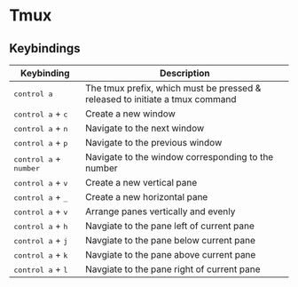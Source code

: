 # Tmux


## Keybindings
| Keybinding | Description |
| ---------- | ----------- |
| <kbd>control a</kbd> | The tmux prefix, which must be pressed & released to initiate a tmux command  |
| <kbd>control a</kbd> + <kbd>c</kbd> | Create a new window  |
| <kbd>control a</kbd> + <kbd>n</kbd> | Navigate to the next window  |
| <kbd>control a</kbd> + <kbd>p</kbd> | Navigate to the previous window  |
| <kbd>control a</kbd> + <kbd>number</kbd> | Navigate to the window corresponding to the number |
| <kbd>control a</kbd> + <kbd>v</kbd> | Create a new vertical pane |
| <kbd>control a</kbd> + <kbd>_</kbd> | Create a new horizontal pane |
| <kbd>control a</kbd> + <kbd>v</kbd> | Arrange panes vertically and evenly |
| <kbd>control a</kbd> + <kbd>h</kbd> | Navgiate to the pane left of current pane |
| <kbd>control a</kbd> + <kbd>j</kbd> | Navgiate to the pane below current pane |
| <kbd>control a</kbd> + <kbd>k</kbd> | Navgiate to the pane above current pane |
| <kbd>control a</kbd> + <kbd>l</kbd> | Navgiate to the pane right of current pane |

